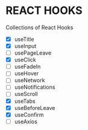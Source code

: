 # REACT HOOKS

Collections of React Hooks

- [x] useTitle
- [x] useInput
- [ ] usePageLeave
- [x] useClick
- [ ] useFadeIn
- [ ] useHover
- [ ] useNetwork
- [ ] useNotifications
- [ ] useScroll
- [x] useTabs
- [x] useBeforeLeave
- [x] useConfirm
- [ ] useAxios
